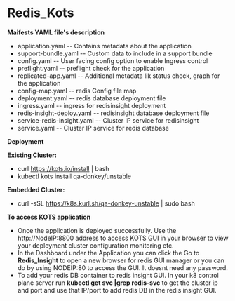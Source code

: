 # Redis_Kots
**Maifests YAML file's description**
*	application.yaml -- Contains metadata about the application
*	support-bundle.yaml -- Custom data to include in a support bundle
*	config.yaml  -- User facing config option to enable Ingress control
*	preflight.yaml -- preflight check for the application
*	replicated-app.yaml  --  Additional metadata lik status check, graph for the application
*	config-map.yaml  -- redis Config file map
*	deployment.yaml -- redis database deployment file
*	ingress.yaml  -- ingress for redisinsight deployment
*	redis-insight-deploy.yaml  -- redisinsight database deployment file
*	service-redis-insight.yaml -- Cluster IP service for redisinsight
*	service.yaml --  Cluster IP service for redis database

**Deployment**

**Existing Cluster:**
* curl https://kots.io/install | bash
* kubectl kots install qa-donkey/unstable

**Embedded Cluster:**
* curl -sSL https://k8s.kurl.sh/qa-donkey-unstable | sudo bash

**To access KOTS application**
* Once the application is deployed successfully. Use the http://NodeIP:8800 address to access KOTS GUI in your browser to view your deployment cluster configuration monitoring etc. 
* In the Dashboard under the Application you can click the Go to **Redis_Insight** to open a new browser for redis GUI manager or you can do by using NODEIP:80 to access the GUI. It doesnt need any password. 
* To add your redis DB  container to redis insight GUI. In your k8 control plane server run **kubectl get svc |grep redis-svc** to get the cluster ip and port and use that IP/port to add redis DB in the redis insight GUI.  
